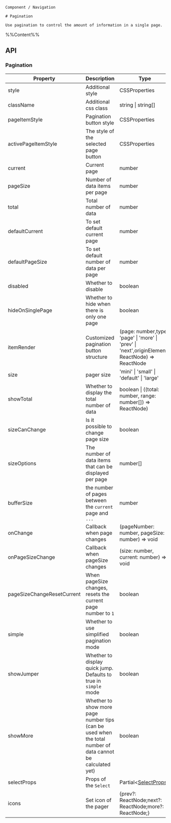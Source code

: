 `````
Component / Navigation

# Pagination

Use pagination to control the amount of information in a single page.
`````

%%Content%%

## API

### Pagination

|Property|Description|Type|DefaultValue|Version|
|---|---|---|---|---|
|style|Additional style|CSSProperties |`-`|-|
|className|Additional css class|string \| string[] |`-`|-|
|pageItemStyle|Pagination button style|CSSProperties |`-`|-|
|activePageItemStyle|The style of the selected page button|CSSProperties |`-`|-|
|current|Current page|number |`-`|-|
|pageSize|Number of data items per page|number |`-`|-|
|total|Total number of data|number |`-`|-|
|defaultCurrent|To set default current page|number |`-`|-|
|defaultPageSize|To set default number of data per page|number |`-`|-|
|disabled|Whether to disable|boolean |`-`|-|
|hideOnSinglePage|Whether to hide when there is only one page|boolean |`-`|2.6.0|
|itemRender|Customized pagination button structure|(page: number,type: 'page' \| 'more' \| 'prev' \| 'next',originElement: ReactNode) => ReactNode |`-`|-|
|size|pager size|'mini' \| 'small' \| 'default' \| 'large' |`-`|-|
|showTotal|Whether to display the total number of data|boolean \| ((total: number, range: number[]) => ReactNode) |`-`|-|
|sizeCanChange|Is it possible to change page size|boolean |`true`|-|
|sizeOptions|The number of data items that can be displayed per page|number[] |`-`|-|
|bufferSize|the number of pages between the `current` page and `...`|number |`2`|2.32.0|
|onChange|Callback when page changes|(pageNumber: number, pageSize: number) => void |`-`|-|
|onPageSizeChange|Callback when pageSize changes|(size: number, current: number) => void |`-`|-|
|pageSizeChangeResetCurrent|When pageSize changes, resets the current page number to `1`|boolean |`true`|-|
|simple|Whether to use simplified pagination mode|boolean |`-`|-|
|showJumper|Whether to display quick jump. Defaults to true in `simple` mode|boolean |`-`|-|
|showMore|Whether to show more page number tips (can be used when the total number of data cannot be calculated yet)|boolean |`-`|-|
|selectProps|Props of the `Select`|Partial&lt;[SelectProps](select#select)&gt; |`-`|-|
|icons|Set icon of the pager|{prev?: ReactNode;next?: ReactNode;more?: ReactNode;} |`-`|-|
